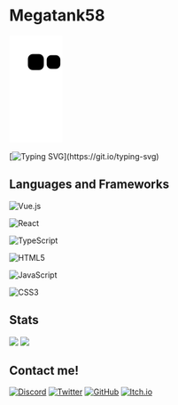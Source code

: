 # Megatank58

![](https://github.com/megatank58/megatank58/raw/output/github-contribution-grid-snake.svg)

[![Typing SVG](https://readme-typing-svg.herokuapp.com?color=%2336BCF7&size=30&vCenter=true&width=600&height=30&lines=Hi+there!+I+am+megatank58%2C+Js%2FTs+programmer+from+India...)](https://git.io/typing-svg)

## Languages and Frameworks

![Vue.js](https://img.shields.io/badge/vuejs-%2335495e.svg?style=for-the-badge&logo=vuedotjs&logoColor=%234FC08D)

![React](https://img.shields.io/badge/react-%2320232a.svg?style=for-the-badge&logo=react&logoColor=%2361DAFB)

![TypeScript](https://img.shields.io/badge/typescript-%23007ACC.svg?style=for-the-badge&logo=typescript&logoColor=white)

![HTML5](https://img.shields.io/badge/html5-%23E34F26.svg?style=for-the-badge&logo=html5&logoColor=white)

![JavaScript](https://img.shields.io/badge/javascript-%23323330.svg?style=for-the-badge&logo=javascript&logoColor=%23F7DF1E)

![CSS3](https://img.shields.io/badge/css3-%231572B6.svg?style=for-the-badge&logo=css3&logoColor=white)

## Stats

<p align="left">
  <img height="180em" src="https://github-readme-stats.vercel.app/api?username=megatank58&show_icons=true&theme=onedark&count_private=true&hide_border=true" />
  <img height="180em" src="https://github-readme-streak-stats.herokuapp.com?user=megatank58&theme=onedark&hide_border=true&date_format=j%20M%5B%20Y%5D" />
</p>

## Contact me!

[![Discord](https://img.shields.io/badge/Discord-7289DA?style=for-the-badge&logo=discord&logoColor=white)](https://discord.gg/tsMCa9GTpa)
[![Twitter](https://img.shields.io/badge/Twitter-1DA1F2?style=for-the-badge&logo=twitter&logoColor=white)](https://twitter.com/megatank58)
[![GitHub](https://img.shields.io/badge/GitHub-100000?style=for-the-badge&logo=github&logoColor=white)](https://github.com/megatank58)
[![Itch.io](https://img.shields.io/badge/Itch.io-FA5C5C?style=for-the-badge&logo=itchdotio&logoColor=white)](https://itch.io/megatank58)
